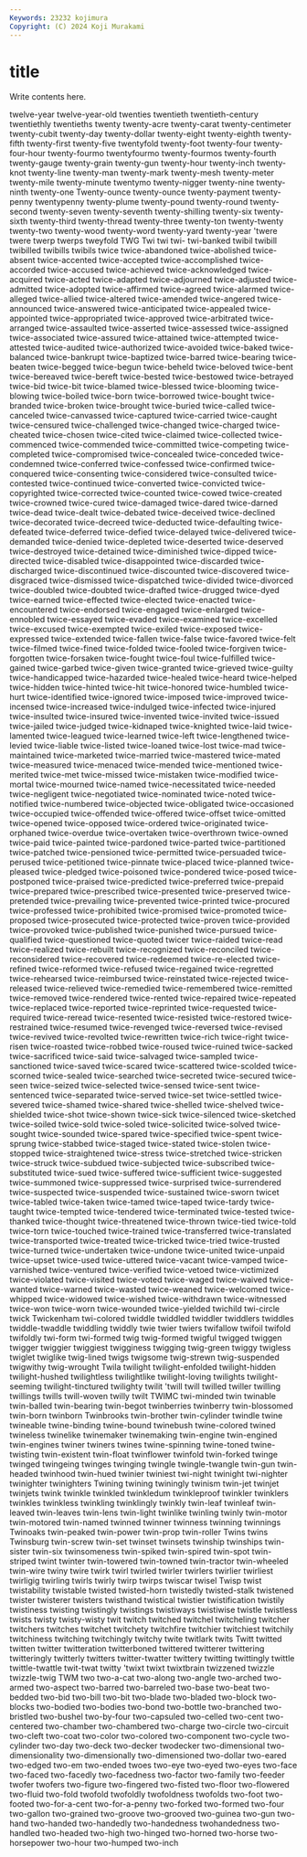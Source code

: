 ```yaml
---
Keywords: 23232 kojimura
Copyright: (C) 2024 Koji Murakami
---
```


# title

Write contents here.



twelve-year twelve-year-old twenties twentieth twentieth-century twentiethly twentieths twenty
twenty-acre twenty-carat twenty-centimeter twenty-cubit twenty-day twenty-dollar twenty-eight twenty-eighth twenty-fifth twenty-first
twenty-five twentyfold twenty-foot twenty-four twenty-four-hour twenty-fourmo twentyfourmo twenty-fourmos twenty-fourth twenty-gauge
twenty-grain twenty-gun twenty-hour twenty-inch twenty-knot twenty-line twenty-man twenty-mark twenty-mesh twenty-meter
twenty-mile twenty-minute twentymo twenty-nigger twenty-nine twenty-ninth twenty-one Twenty-ounce twenty-ounce twenty-payment
twenty-penny twentypenny twenty-plume twenty-pound twenty-round twenty-second twenty-seven twenty-seventh twenty-shilling twenty-six
twenty-sixth twenty-third twenty-thread twenty-three twenty-ton twenty-twenty twenty-two twenty-wood twenty-word twenty-yard
twenty-year 'twere twere twerp twerps tweyfold TWG Twi twi twi-
twi-banked twibil twibill twibilled twibills twibils twice twice-abandoned twice-abolished twice-absent
twice-accented twice-accepted twice-accomplished twice-accorded twice-accused twice-achieved twice-acknowledged twice-acquired twice-acted twice-adapted
twice-adjourned twice-adjusted twice-admitted twice-adopted twice-affirmed twice-agreed twice-alarmed twice-alleged twice-allied twice-altered
twice-amended twice-angered twice-announced twice-answered twice-anticipated twice-appealed twice-appointed twice-appropriated twice-approved twice-arbitrated
twice-arranged twice-assaulted twice-asserted twice-assessed twice-assigned twice-associated twice-assured twice-attained twice-attempted twice-attested
twice-audited twice-authorized twice-avoided twice-baked twice-balanced twice-bankrupt twice-baptized twice-barred twice-bearing twice-beaten
twice-begged twice-begun twice-beheld twice-beloved twice-bent twice-bereaved twice-bereft twice-bested twice-bestowed twice-betrayed
twice-bid twice-bit twice-blamed twice-blessed twice-blooming twice-blowing twice-boiled twice-born twice-borrowed twice-bought
twice-branded twice-broken twice-brought twice-buried twice-called twice-canceled twice-canvassed twice-captured twice-carried twice-caught
twice-censured twice-challenged twice-changed twice-charged twice-cheated twice-chosen twice-cited twice-claimed twice-collected twice-commenced
twice-commended twice-committed twice-competing twice-completed twice-compromised twice-concealed twice-conceded twice-condemned twice-conferred twice-confessed
twice-confirmed twice-conquered twice-consenting twice-considered twice-consulted twice-contested twice-continued twice-converted twice-convicted twice-copyrighted
twice-corrected twice-counted twice-cowed twice-created twice-crowned twice-cured twice-damaged twice-dared twice-darned twice-dead
twice-dealt twice-debated twice-deceived twice-declined twice-decorated twice-decreed twice-deducted twice-defaulting twice-defeated twice-deferred
twice-defied twice-delayed twice-delivered twice-demanded twice-denied twice-depleted twice-deserted twice-deserved twice-destroyed twice-detained
twice-diminished twice-dipped twice-directed twice-disabled twice-disappointed twice-discarded twice-discharged twice-discontinued twice-discounted twice-discovered
twice-disgraced twice-dismissed twice-dispatched twice-divided twice-divorced twice-doubled twice-doubted twice-drafted twice-drugged twice-dyed
twice-earned twice-effected twice-elected twice-enacted twice-encountered twice-endorsed twice-engaged twice-enlarged twice-ennobled twice-essayed
twice-evaded twice-examined twice-excelled twice-excused twice-exempted twice-exiled twice-exposed twice-expressed twice-extended twice-fallen
twice-false twice-favored twice-felt twice-filmed twice-fined twice-folded twice-fooled twice-forgiven twice-forgotten twice-forsaken
twice-fought twice-foul twice-fulfilled twice-gained twice-garbed twice-given twice-granted twice-grieved twice-guilty twice-handicapped
twice-hazarded twice-healed twice-heard twice-helped twice-hidden twice-hinted twice-hit twice-honored twice-humbled twice-hurt
twice-identified twice-ignored twice-imposed twice-improved twice-incensed twice-increased twice-indulged twice-infected twice-injured twice-insulted
twice-insured twice-invented twice-invited twice-issued twice-jailed twice-judged twice-kidnaped twice-knighted twice-laid twice-lamented
twice-leagued twice-learned twice-left twice-lengthened twice-levied twice-liable twice-listed twice-loaned twice-lost twice-mad
twice-maintained twice-marketed twice-married twice-mastered twice-mated twice-measured twice-menaced twice-mended twice-mentioned twice-merited
twice-met twice-missed twice-mistaken twice-modified twice-mortal twice-mourned twice-named twice-necessitated twice-needed twice-negligent
twice-negotiated twice-nominated twice-noted twice-notified twice-numbered twice-objected twice-obligated twice-occasioned twice-occupied twice-offended
twice-offered twice-offset twice-omitted twice-opened twice-opposed twice-ordered twice-originated twice-orphaned twice-overdue twice-overtaken
twice-overthrown twice-owned twice-paid twice-painted twice-pardoned twice-parted twice-partitioned twice-patched twice-pensioned twice-permitted
twice-persuaded twice-perused twice-petitioned twice-pinnate twice-placed twice-planned twice-pleased twice-pledged twice-poisoned twice-pondered
twice-posed twice-postponed twice-praised twice-predicted twice-preferred twice-prepaid twice-prepared twice-prescribed twice-presented twice-preserved
twice-pretended twice-prevailing twice-prevented twice-printed twice-procured twice-professed twice-prohibited twice-promised twice-promoted twice-proposed
twice-prosecuted twice-protected twice-proven twice-provided twice-provoked twice-published twice-punished twice-pursued twice-qualified twice-questioned
twice-quoted twicer twice-raided twice-read twice-realized twice-rebuilt twice-recognized twice-reconciled twice-reconsidered twice-recovered
twice-redeemed twice-re-elected twice-refined twice-reformed twice-refused twice-regained twice-regretted twice-rehearsed twice-reimbursed twice-reinstated
twice-rejected twice-released twice-relieved twice-remedied twice-remembered twice-remitted twice-removed twice-rendered twice-rented twice-repaired
twice-repeated twice-replaced twice-reported twice-reprinted twice-requested twice-required twice-reread twice-resented twice-resisted twice-restored
twice-restrained twice-resumed twice-revenged twice-reversed twice-revised twice-revived twice-revolted twice-rewritten twice-rich twice-right
twice-risen twice-roasted twice-robbed twice-roused twice-ruined twice-sacked twice-sacrificed twice-said twice-salvaged twice-sampled
twice-sanctioned twice-saved twice-scared twice-scattered twice-scolded twice-scorned twice-sealed twice-searched twice-secreted twice-secured
twice-seen twice-seized twice-selected twice-sensed twice-sent twice-sentenced twice-separated twice-served twice-set twice-settled
twice-severed twice-shamed twice-shared twice-shelled twice-shelved twice-shielded twice-shot twice-shown twice-sick twice-silenced
twice-sketched twice-soiled twice-sold twice-soled twice-solicited twice-solved twice-sought twice-sounded twice-spared twice-specified
twice-spent twice-sprung twice-stabbed twice-staged twice-stated twice-stolen twice-stopped twice-straightened twice-stress twice-stretched
twice-stricken twice-struck twice-subdued twice-subjected twice-subscribed twice-substituted twice-sued twice-suffered twice-sufficient twice-suggested
twice-summoned twice-suppressed twice-surprised twice-surrendered twice-suspected twice-suspended twice-sustained twice-sworn twicet twice-tabled
twice-taken twice-tamed twice-taped twice-tardy twice-taught twice-tempted twice-tendered twice-terminated twice-tested twice-thanked
twice-thought twice-threatened twice-thrown twice-tied twice-told twice-torn twice-touched twice-trained twice-transferred twice-translated
twice-transported twice-treated twice-tricked twice-tried twice-trusted twice-turned twice-undertaken twice-undone twice-united twice-unpaid
twice-upset twice-used twice-uttered twice-vacant twice-vamped twice-varnished twice-ventured twice-verified twice-vetoed twice-victimized
twice-violated twice-visited twice-voted twice-waged twice-waived twice-wanted twice-warned twice-wasted twice-weaned twice-welcomed
twice-whipped twice-widowed twice-wished twice-withdrawn twice-witnessed twice-won twice-worn twice-wounded twice-yielded twichild
twi-circle twick Twickenham twi-colored twiddle twiddled twiddler twiddlers twiddles twiddle-twaddle
twiddling twiddly twie twier twiers twifallow twifoil twifold twifoldly twi-form
twi-formed twig twig-formed twigful twigged twiggen twigger twiggier twiggiest twigginess
twigging twig-green twiggy twigless twiglet twiglike twig-lined twigs twigsome twig-strewn
twig-suspended twigwithy twig-wrought Twila twilight twilight-enfolded twilight-hidden twilight-hushed twilightless twilightlike
twilight-loving twilights twilight-seeming twilight-tinctured twilighty twilit 'twill twill twilled twiller
twilling twillings twills twill-woven twilly twilt TWIMC twi-minded twin twinable
twin-balled twin-bearing twin-begot twinberries twinberry twin-blossomed twin-born twinborn Twinbrooks twin-brother
twin-cylinder twindle twine twineable twine-binding twine-bound twinebush twine-colored twined twineless
twinelike twinemaker twinemaking twin-engine twin-engined twin-engines twiner twiners twines twine-spinning
twine-toned twine-twisting twin-existent twin-float twinflower twinfold twin-forked twinge twinged twingeing
twinges twinging twingle twingle-twangle twin-gun twin-headed twinhood twin-hued twinier twiniest
twi-night twinight twi-nighter twinighter twinighters Twining twining twiningly twinism twin-jet
twinjet twinjets twink twinkle twinkled twinkledum twinkleproof twinkler twinklers twinkles
twinkless twinkling twinklingly twinkly twin-leaf twinleaf twin-leaved twin-leaves twin-lens twin-light
twinlike twinling twinly twin-motor twin-motored twin-named twinned twinner twinness twinning
twinnings Twinoaks twin-peaked twin-power twin-prop twin-roller Twins twins Twinsburg twin-screw
twin-set twinset twinsets twinship twinships twin-sister twin-six twinsomeness twin-spiked twin-spired
twin-spot twin-striped twint twinter twin-towered twin-towned twin-tractor twin-wheeled twin-wire twiny
twire twirk twirl twirled twirler twirlers twirlier twirliest twirligig twirling
twirls twirly twirp twirps twiscar twisel Twisp twist twistability twistable
twisted twisted-horn twistedly twisted-stalk twistened twister twisterer twisters twisthand twistical
twistier twistification twistily twistiness twisting twistingly twistings twistiways twistiwise twistle
twistless twists twisty twisty-wisty twit twitch twitched twitchel twitcheling twitcher
twitchers twitches twitchet twitchety twitchfire twitchier twitchiest twitchily twitchiness twitching
twitchingly twitchy twite twitlark twits Twitt twitted twitten twitter twitteration
twitterboned twittered twitterer twittering twitteringly twitterly twitters twitter-twatter twittery twitting
twittingly twittle twittle-twattle twit-twat twitty 'twixt twixt twixtbrain twizzened twizzle
twizzle-twig TWM two two-a-cat two-along two-angle two-arched two-armed two-aspect two-barred
two-barreled two-base two-beat two-bedded two-bid two-bill two-bit two-blade two-bladed two-block
two-blocks two-bodied two-bodies two-bond two-bottle two-branched two-bristled two-bushel two-by-four two-capsuled
two-celled two-cent two-centered two-chamber two-chambered two-charge two-circle two-circuit two-cleft two-coat
two-color two-colored two-component two-cycle two-cylinder two-day two-deck two-decker twodecker two-dimensional
two-dimensionality two-dimensionally two-dimensioned two-dollar two-eared two-edged two-em two-ended twoes two-eye
two-eyed two-eyes two-face two-faced two-facedly two-facedness two-factor two-family two-feeder twofer
twofers two-figure two-fingered two-fisted two-floor two-flowered two-fluid two-fold twofold twofoldly
twofoldness twofolds two-foot two-footed two-for-a-cent two-for-a-penny two-forked two-formed two-four two-gallon
two-grained two-groove two-grooved two-guinea two-gun two-hand two-handed two-handedly two-handedness twohandedness
two-handled two-headed two-high two-hinged two-horned two-horse two-horsepower two-hour two-humped two-inch
